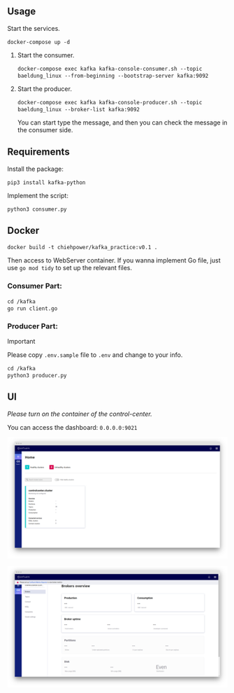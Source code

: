 ## Usage

Start the services.
```
docker-compose up -d
```

1. Start the consumer.
    ```
    docker-compose exec kafka kafka-console-consumer.sh --topic baeldung_linux --from-beginning --bootstrap-server kafka:9092
    ```
2. Start the producer.
    ```
    docker-compose exec kafka kafka-console-producer.sh --topic baeldung_linux --broker-list kafka:9092
    ```
    You can start type the message, and then you can check the message in the consumer side.

## Requirements

Install the package:

```
pip3 install kafka-python
```

Implement the script:
```
python3 consumer.py
```

## Docker

```
docker build -t chiehpower/kafka_practice:v0.1 .    
```

Then access to WebServer container. If you wanna implement Go file, just use `go mod tidy` to set up the relevant files.

### Consumer Part:
```
cd /kafka
go run client.go
```

### Producer Part:

> [!IMPORTANT]  
> Please copy `.env.sample` file to `.env` and change to your info.

```
cd /kafka
python3 producer.py
```

## UI

*Please turn on the container of the control-center.*

You can access the dashboard: `0.0.0.0:9021`

![](assets/1.png)

![](assets/2.png) 
